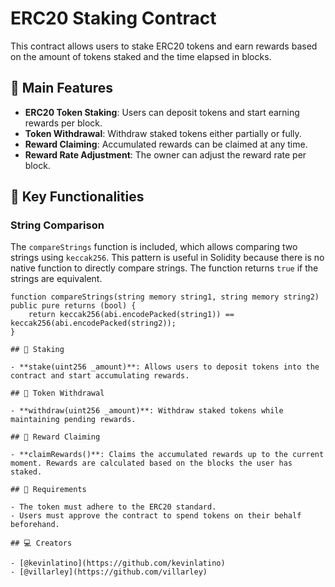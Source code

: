 # ERC20 Staking Contract

This contract allows users to stake ERC20 tokens and earn rewards based on the amount of tokens staked and the time elapsed in blocks.

## 🚀 Main Features

- **ERC20 Token Staking**: Users can deposit tokens and start earning rewards per block.
- **Token Withdrawal**: Withdraw staked tokens either partially or fully.
- **Reward Claiming**: Accumulated rewards can be claimed at any time.
- **Reward Rate Adjustment**: The owner can adjust the reward rate per block.

## 🔧 Key Functionalities

### String Comparison

The `compareStrings` function is included, which allows comparing two strings using `keccak256`. This pattern is useful in Solidity because there is no native function to directly compare strings. The function returns `true` if the strings are equivalent.

```solidity
function compareStrings(string memory string1, string memory string2) public pure returns (bool) {
    return keccak256(abi.encodePacked(string1)) == keccak256(abi.encodePacked(string2));
}

## 🔧 Staking

- **stake(uint256 _amount)**: Allows users to deposit tokens into the contract and start accumulating rewards.

## 🔧 Token Withdrawal

- **withdraw(uint256 _amount)**: Withdraw staked tokens while maintaining pending rewards.

## 🔧 Reward Claiming

- **claimRewards()**: Claims the accumulated rewards up to the current moment. Rewards are calculated based on the blocks the user has staked.

## 📜 Requirements

- The token must adhere to the ERC20 standard.
- Users must approve the contract to spend tokens on their behalf beforehand.

## 💻 Creators

- [@kevinlatino](https://github.com/kevinlatino)
- [@villarley](https://github.com/villarley)
